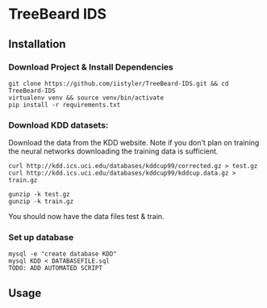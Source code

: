 # TreeBeard IDS

## Installation  
### Download Project & Install Dependencies
```
git clone https://github.com/iistyler/TreeBeard-IDS.git && cd TreeBeard-IDS  
virtualenv venv && source venv/bin/activate  
pip install -r requirements.txt 
```
  
### Download KDD datasets:  
Download the data from the KDD website. Note if you don't plan on training the neural networks downloading the 
training data is sufficient.  

```
curl http://kdd.ics.uci.edu/databases/kddcup99/corrected.gz > test.gz
curl http://kdd.ics.uci.edu/databases/kddcup99/kddcup.data.gz > train.gz

gunzip -k test.gz
gunzip -k train.gz
```  

You should now have the data files test & train.

### Set up database
```
mysql -e "create database KDD"
mysql KDD < DATABASEFILE.sql
TODO: ADD AUTOMATED SCRIPT
```

## Usage  

